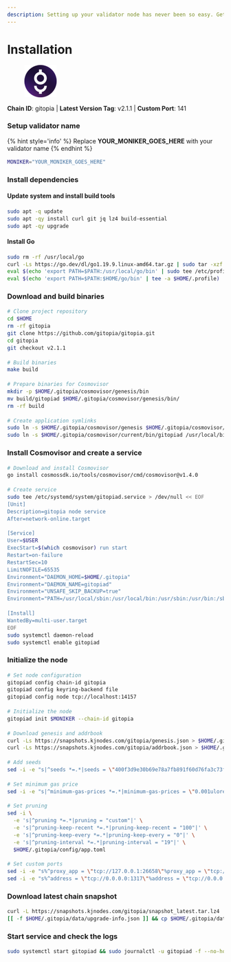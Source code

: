 ```yaml
---
description: Setting up your validator node has never been so easy. Get your validator running in minutes by following step by step instructions.
---
```


# Installation

<figure><img src="https://raw.githubusercontent.com/kj89/cosmos-images/main/logos/gitopia.png" alt=""><figcaption></figcaption></figure>

**Chain ID**: gitopia | **Latest Version Tag**: v2.1.1 | **Custom Port**: 141

### Setup validator name

{% hint style='info' %}
Replace **YOUR_MONIKER_GOES_HERE** with your validator name
{% endhint %}

```bash
MONIKER="YOUR_MONIKER_GOES_HERE"
```

### Install dependencies

#### Update system and install build tools

```bash
sudo apt -q update
sudo apt -qy install curl git jq lz4 build-essential
sudo apt -qy upgrade
```

#### Install Go

```bash
sudo rm -rf /usr/local/go
curl -Ls https://go.dev/dl/go1.19.9.linux-amd64.tar.gz | sudo tar -xzf - -C /usr/local
eval $(echo 'export PATH=$PATH:/usr/local/go/bin' | sudo tee /etc/profile.d/golang.sh)
eval $(echo 'export PATH=$PATH:$HOME/go/bin' | tee -a $HOME/.profile)
```

### Download and build binaries

```bash
# Clone project repository
cd $HOME
rm -rf gitopia
git clone https://github.com/gitopia/gitopia.git
cd gitopia
git checkout v2.1.1

# Build binaries
make build

# Prepare binaries for Cosmovisor
mkdir -p $HOME/.gitopia/cosmovisor/genesis/bin
mv build/gitopiad $HOME/.gitopia/cosmovisor/genesis/bin/
rm -rf build

# Create application symlinks
sudo ln -s $HOME/.gitopia/cosmovisor/genesis $HOME/.gitopia/cosmovisor/current -f
sudo ln -s $HOME/.gitopia/cosmovisor/current/bin/gitopiad /usr/local/bin/gitopiad -f
```

### Install Cosmovisor and create a service

```bash
# Download and install Cosmovisor
go install cosmossdk.io/tools/cosmovisor/cmd/cosmovisor@v1.4.0

# Create service
sudo tee /etc/systemd/system/gitopiad.service > /dev/null << EOF
[Unit]
Description=gitopia node service
After=network-online.target

[Service]
User=$USER
ExecStart=$(which cosmovisor) run start
Restart=on-failure
RestartSec=10
LimitNOFILE=65535
Environment="DAEMON_HOME=$HOME/.gitopia"
Environment="DAEMON_NAME=gitopiad"
Environment="UNSAFE_SKIP_BACKUP=true"
Environment="PATH=/usr/local/sbin:/usr/local/bin:/usr/sbin:/usr/bin:/sbin:/bin:/usr/games:/usr/local/games:/snap/bin:$HOME/.gitopia/cosmovisor/current/bin"

[Install]
WantedBy=multi-user.target
EOF
sudo systemctl daemon-reload
sudo systemctl enable gitopiad
```

### Initialize the node

```bash
# Set node configuration
gitopiad config chain-id gitopia
gitopiad config keyring-backend file
gitopiad config node tcp://localhost:14157

# Initialize the node
gitopiad init $MONIKER --chain-id gitopia

# Download genesis and addrbook
curl -Ls https://snapshots.kjnodes.com/gitopia/genesis.json > $HOME/.gitopia/config/genesis.json
curl -Ls https://snapshots.kjnodes.com/gitopia/addrbook.json > $HOME/.gitopia/config/addrbook.json

# Add seeds
sed -i -e "s|^seeds *=.*|seeds = \"400f3d9e30b69e78a7fb891f60d76fa3c73f0ecc@gitopia.rpc.kjnodes.com:14159\"|" $HOME/.gitopia/config/config.toml

# Set minimum gas price
sed -i -e "s|^minimum-gas-prices *=.*|minimum-gas-prices = \"0.001ulore\"|" $HOME/.gitopia/config/app.toml

# Set pruning
sed -i \
  -e 's|^pruning *=.*|pruning = "custom"|' \
  -e 's|^pruning-keep-recent *=.*|pruning-keep-recent = "100"|' \
  -e 's|^pruning-keep-every *=.*|pruning-keep-every = "0"|' \
  -e 's|^pruning-interval *=.*|pruning-interval = "19"|' \
  $HOME/.gitopia/config/app.toml

# Set custom ports
sed -i -e "s%^proxy_app = \"tcp://127.0.0.1:26658\"%proxy_app = \"tcp://127.0.0.1:14158\"%; s%^laddr = \"tcp://127.0.0.1:26657\"%laddr = \"tcp://127.0.0.1:14157\"%; s%^pprof_laddr = \"localhost:6060\"%pprof_laddr = \"localhost:14160\"%; s%^laddr = \"tcp://0.0.0.0:26656\"%laddr = \"tcp://0.0.0.0:14156\"%; s%^prometheus_listen_addr = \":26660\"%prometheus_listen_addr = \":14166\"%" $HOME/.gitopia/config/config.toml
sed -i -e "s%^address = \"tcp://0.0.0.0:1317\"%address = \"tcp://0.0.0.0:14117\"%; s%^address = \":8080\"%address = \":14180\"%; s%^address = \"0.0.0.0:9090\"%address = \"0.0.0.0:14190\"%; s%^address = \"0.0.0.0:9091\"%address = \"0.0.0.0:14191\"%; s%:8545%:14145%; s%:8546%:14146%; s%:6065%:14165%" $HOME/.gitopia/config/app.toml
```

### Download latest chain snapshot

```bash
curl -L https://snapshots.kjnodes.com/gitopia/snapshot_latest.tar.lz4 | tar -Ilz4 -xf - -C $HOME/.gitopia
[[ -f $HOME/.gitopia/data/upgrade-info.json ]] && cp $HOME/.gitopia/data/upgrade-info.json $HOME/.gitopia/cosmovisor/genesis/upgrade-info.json
```

### Start service and check the logs

```bash
sudo systemctl start gitopiad && sudo journalctl -u gitopiad -f --no-hostname -o cat
```

